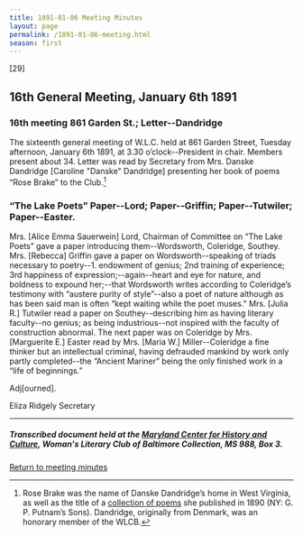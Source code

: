 ```yaml
---
title: 1891-01-06 Meeting Minutes
layout: page
permalink: /1891-01-06-meeting.html
season: first
---
```


<style>
    #maincontent{
        font-size:1.4em;
    }
</style>
[29]

## 16th General Meeting, January 6th 1891

### 16th meeting 861 Garden St.; Letter--Dandridge

The sixteenth general meeting of W.L.C. held at 861 Garden Street, Tuesday afternoon, January 6th 1891, at 3.30 o’clock--President in chair. Members present about 34. Letter was read by Secretary from Mrs. Danske Dandridge [Caroline "Danske" Dandridge] presenting her book of poems “Rose Brake” to the Club.[^rose]

[^rose]: Rose Brake was the name of Danske Dandridge’s home in West Virginia, as well as the title of a <a href=“https://archive.org/details/rosebrakepoems00dand”>collection of poems</a> she published in 1890 (NY: G. P. Putnam’s Sons). Dandridge, originally from Denmark, was an honorary member of the WLCB.

### “The Lake Poets” Paper--Lord; Paper--Griffin; Paper--Tutwiler; Paper--Easter.

Mrs. [Alice Emma Sauerwein] Lord, Chairman of Committee on “The Lake Poets” gave a paper introducing them--Wordsworth, Coleridge, Southey. Mrs. [Rebecca] Griffin gave a paper on Wordsworth--speaking of triads necessary to poetry--1. endowment of genius; 2nd training of experience; 3rd happiness of expression;--again--heart and eye for nature, and boldness to expound her;--that Wordsworth writes according to Coleridge’s testimony with “austere purity of style”--also a poet of nature although as has been said man is often “kept waiting while the poet muses." Mrs. [Julia R.] Tutwiler read a paper on Southey--describing him as having literary faculty--no genius; as being industrious--not inspired with the faculty of construction abnormal. The next paper was on Coleridge by Mrs. [Marguerite E.] Easter read by Mrs. [Maria W.] Miller--Coleridge a fine thinker but an intellectual criminal, having defrauded mankind by work only partly completed--the “Ancient Mariner” being the only finished work in a “life of beginnings.”

Adj[ourned].

Eliza Ridgely
Secretary

<hr>

##### Transcribed document held at the [Maryland Center for History and Culture](http://mdhs.org/), Woman's Literary Club of Baltimore Collection, MS 988, Box 3. 

[Return to meeting minutes](https://elizajames.github.io/WLCB_draft/search/index.html?q=%2Bseason%3Afirst)